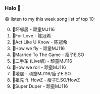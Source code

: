 

### Halo 👋

😄 listen to my this week song list of top 10:

0. 🌈坏邻居 - 顽童MJ116
1. 🌈For Love - 陈冠希
2. 🌈Act Like U Know - 陈冠希
3. 🌈How we fly - 顽童MJ116
4. 🌈Married To The Game - 瘦子E.SO
5. 🌈二手车 (Live版) - 顽童MJ116
6. 🌈How we roll - 顽童MJ116
7. 🌈地痞 - 顽童MJ116/瘦子E.SO
8. 🌈祖先 ft. HowZ - 瘦子E.SO/HowZ
9. 🌈Super Duper - 顽童MJ116

